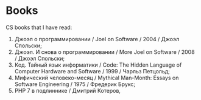 # Books
CS books that I have read:

1. Джоэл о программировании / Joel on Software / 2004 / Джоэл Спольски;
2. Джоэл. И снова о программировании / More Joel on Software / 2008 / Джоэл Спольски;
3. Код. Тайный язык информатики / Code: The Hidden Language of Computer Hardware and Software / 1999 / Чарльз Петцольд;
4. Мифический человеко-месяц / Mythical Man-Month: Essays on Software Engineering / 1975 / 	Фредерик Брукс;
5. PHP 7 в подлиннике / Дмитрий Котеров, 

